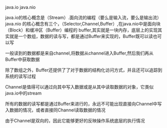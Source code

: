  java.io
 java.nio
 
 
java.io的核心概念是（Stream）.面向流的编程（要么是输入流，要么是输出流）
java.nio 的核心概念有三个，（Selector,Channel,Buffer）,在java.nio中是面向块（Block）和缓冲区（Buffer）编程的
buffer,其实就是一块内存，底层上的实现其实就是一个数组，数据的读与写，都是通过Buffer来实现的，Buffer既可以读也可以写

一般读到的数据都是来自channel,将数据从channel进入Buffer,然后我们再从Buffer中获取数据

除了数组之外，Buffer还提供了了对于数据的结构化访问方式，并且还可以追踪到系统的读写过程

Channel是值得可以通过向其中写入数据或是从其中读取数据的对象，它类似java.io中的stream

所有的数据的读写都是通过Buffer来进行的，永远不可能出现直接向Channel中写入数据的情况，或者直接同Channel读取数据的情况

由于Channel是双向的，因此它能够更好的反映操作系统底层的执行情况